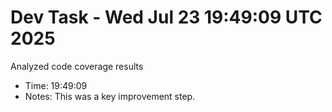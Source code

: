 # Dev Task - Wed Jul 23 19:49:09 UTC 2025
Analyzed code coverage results
- Time: 19:49:09
- Notes: This was a key improvement step.

